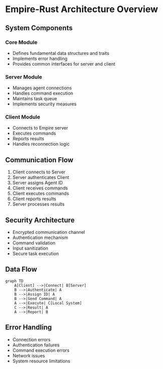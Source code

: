 # Empire-Rust Architecture Overview

## System Components

### Core Module
- Defines fundamental data structures and traits
- Implements error handling
- Provides common interfaces for server and client

### Server Module
- Manages agent connections
- Handles command execution
- Maintains task queue
- Implements security measures

### Client Module
- Connects to Empire server
- Executes commands
- Reports results
- Handles reconnection logic

## Communication Flow

1. Client connects to Server
2. Server authenticates Client
3. Server assigns Agent ID
4. Client receives commands
5. Client executes commands
6. Client reports results
7. Server processes results

## Security Architecture

- Encrypted communication channel
- Authentication mechanism
- Command validation
- Input sanitization
- Secure task execution

## Data Flow

```mermaid
graph TD
    A[Client] -->|Connect| B[Server]
    B -->|Authenticate| A
    B -->|Assign ID| A
    B -->|Send Command| A
    A -->|Execute| C[Local System]
    C -->|Result| A
    A -->|Report| B
```

## Error Handling

- Connection errors
- Authentication failures
- Command execution errors
- Network issues
- System resource limitations 